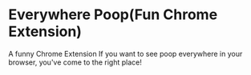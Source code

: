 # Everywhere Poop(Fun Chrome Extension)
A funny Chrome Extension
If you want to see poop everywhere in your browser, you've come to the right place!
